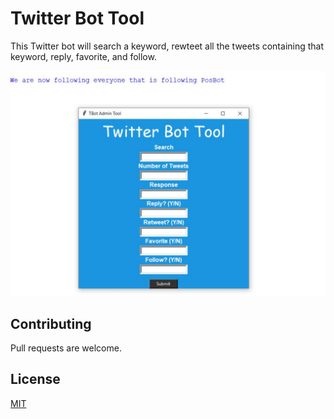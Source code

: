 # Twitter Bot Tool 
This Twitter bot will search a keyword, rewteet all the tweets containing that keyword, reply, favorite, and follow. 

![](img/TbotTool.JPG)

## Contributing
Pull requests are welcome. 

## License
[MIT](https://choosealicense.com/licenses/mit/)